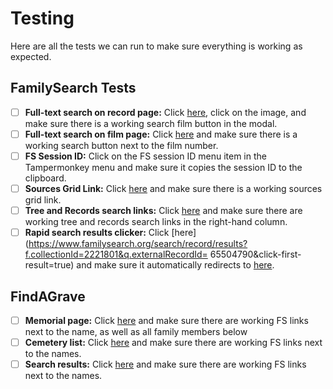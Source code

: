 # Testing

Here are all the tests we can run to make sure everything is working as expected.

## FamilySearch Tests

- [ ] **Full-text search on record page:** Click [here](https://www.familysearch.org/ark:/61903/1:1:XVZC-M5P), click on the image, and make sure there is a working search film button in the modal.
- [ ] **Full-text search on film page:** Click [here](https://www.familysearch.org/en/search/film/004021868) and make sure there is a working search button next to the film number.
- [ ] **FS Session ID:** Click on the FS session ID menu item in the Tampermonkey menu and make sure it copies the session ID to the clipboard.
- [ ] **Sources Grid Link:** Click [here](https://www.familysearch.org/en/tree/person/KWCT-8NP) and make sure there is a working sources grid link.
- [ ] **Tree and Records search links:** Click [here](https://www.familysearch.org/en/tree/person/KWCT-8NP) and make sure there are working tree and records search links in the right-hand column.
- [ ] **Rapid search results clicker:** Click [here](https://www.familysearch.org/search/record/results?f.collectionId=2221801&q.externalRecordId=
65504790&click-first-result=true) and make sure it automatically redirects to [here](https://www.familysearch.org/ark:/61903/1:1:QV2Q-3Z6H).

## FindAGrave

- [ ] **Memorial page:** Click [here](https://www.findagrave.com/memorial/65504790/frank-lamar-watkins) and make sure there are working FS links next to the name, as well as all family members below
- [ ] **Cemetery list:** Click [here](https://www.findagrave.com/cemetery/2454872/memorial-search?cemeteryName=Hodge%20Cemetery) and make sure there are working FS links next to the names.
- [ ] **Search results:** Click [here](https://www.findagrave.com/memorial/search?firstname=Frank&middlename=Lamar&lastname=Watkins&birthyear=&birthyearfilter=&deathyear=&deathyearfilter=&location=&locationId=&bio=&linkedToName=&plot=&memorialid=&mcid=&datefilter=&orderby=r) and make sure there are working FS links next to the names.

